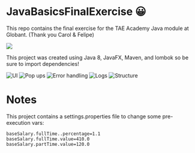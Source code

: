 # JavaBasicsFinalExercise 😀
This repo contains the final exercise for the TAE Academy Java module at Globant. (Thank you Carol & Felipe)

![](https://media.giphy.com/media/ekpoenVS6mGQal9LcH/giphy.gif)

This project was created using Java 8, JavaFX, Maven, and lombok so be sure to import dependencies!

![UI](https://i.imgur.com/a6VwpqS.png)
![Pop ups](https://i.imgur.com/vss2HLg.png)
![Error handling](https://i.imgur.com/id0ICLd.png)
![Logs](https://i.imgur.com/bm5ZA5T.png)
![Structure](https://i.imgur.com/6GMh3Cx.png)

# Notes
This project contains a settings.properties file to change some pre-execution vars:
~~~
baseSalary.fullTime..percentage=1.1
baseSalary.fullTime.value=410.0
baseSalary.partTime.value=120.0
~~~
